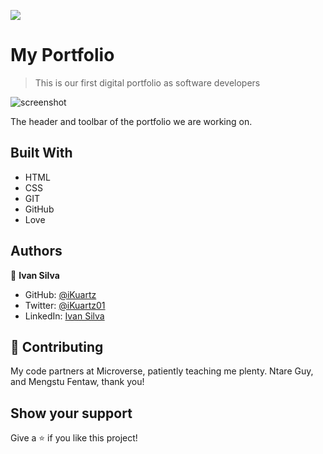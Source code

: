 ![](https://img.shields.io/badge/Microverse-blueviolet)

# My Portfolio

> This is our first digital portfolio as software developers

![screenshot](./screenshot.png)

The header and toolbar of the portfolio we are working on.

## Built With

- HTML
- CSS
- GIT
- GitHub
- Love

## Authors

👤 **Ivan Silva**

- GitHub: [@iKuartz](https://github.com/iKuartz/)
- Twitter: [@iKuartz01](https://twitter.com/iKuartz01)
- LinkedIn: [Ivan Silva](https://www.linkedin.com/in/ivan-silva-a47058b3/)

## 🤝 Contributing

My code partners at Microverse, patiently teaching me plenty.
Ntare Guy, and Mengstu Fentaw, thank you!

## Show your support

Give a ⭐️ if you like this project!
